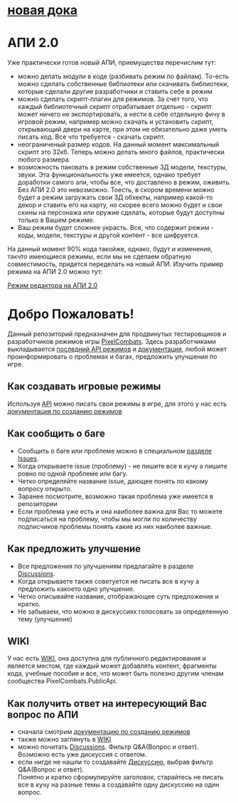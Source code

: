 # [новая дока](https://github.com/Sokol-Games-GmbH/PixelCombats.PublicApi/blob/%D0%B4%D0%BE%D0%BA%D1%83%D0%BC%D0%B5%D0%BD%D1%82%D0%B0%D1%86%D0%B8%D1%8F/Help/Home.md)
# АПИ 2.0
Уже практически готов новый АПИ, приемущества перечислим тут:
* можно делать модули в коде (разбивать режим по файлам). То-есть можно сделать собственные библиотеки или скачивать библиотеки, которые сделали другие разработчики и ставить себе в режим
* можно сделать скрипт-плагин для режимов. За счет того, что каждый библиотечный скрипт отрабатывает отдельно - скрипт может ничего не экспортировать, а нести в себе отдельную фичу в игровой режим, например можно скачать и установить скрипт, открывающий двери на карте, при этом не обязательно даже уметь писать код. Все что требуется - скачать скрипт.
* неограниченый размер кодов. На данный момент максимальный скрипт это 32кб. Теперь можно делать много файлов, практически любого размера.
* возможность паковать в режим собственные 3Д модели, текстуры, звуки. Эта функциональность уже имеется, однако требует доработки самого апи, чтобы все, что доставлено в режим, оживить. Без АПИ 2.0 это невозможно. Тоесть, в скором времени можно будет а режим загружать свои 3Д обхекты, например какой-то декор и ставить его на карту, но скорее всего можно будет и свои скины на персонажа или оружие сделать, которые будут доступны только в Вашем режиме.
* Ваш режим будет сложнее украсть. Все, что содержит режим - коды, модели, текстуры и другой контент - все шифруется.
  
На данный момент 90% кода такойже, однако, будут и изменения, такчто имеющиеся режимы, если мы не сделаем обратную совместимость, придется переделать на новый АПИ.
Изучить пример режима на АПИ 2.0 можно тут:

[Режим редактора на АПИ 2.0](https://vk.com/away.php?to=https%3A%2F%2Fgithub.com%2Fkkohno%2FPixelCombats.GameModes.Editor%2Ftree%2FAPI-2.0&cc_key=)
# Добро Пожаловать!
Данный репозиторий предназначен для продвинутых тестировщиков и разработчиков режимов игры [PixelCombats](https://play.google.com/store/apps/details?id=com.pixel.gun.combats). Здесь разработчиками выкладывается [последний API режимов](https://github.com/Sokol-Games-GmbH/PixelCombats.PublicApi/tree/main/Api) и [документация](docs/doc.md), любой может проинформировать о проблемах и багах, предложить улучшения по игре.
## Как создавать игровые режимы
Используя [API](https://github.com/Sokol-Games-GmbH/PixelCombats.PublicApi/tree/main/Api) можно писать свои режимы в игре, для этого у нас есть [документация по созданию режимов](docs/doc.md)
## Как сообщить о баге
- Сообщить о баге или проблеме можно в специальном [разделе Issues](https://github.com/Sokol-Games-GmbH/PixelCombats.PublicApi/issues).
- Когда открываете issue (проблему) - не пишите все в кучу а пишите ровно по одной проблеме или багу.
- Четко определяйте название issue, дающее понять по какому вопросу открыто.
- Заранее посмотрите, возможно такая проблема уже имеется в репозитории
- Если проблема уже есть и она наиболее важна для Вас то можете подписаться на проблему, чтобы мы могли по количеству подписчиков проблемы понять какие из них наиболее важные.
## Как предложить улучшение
- Все предложения по улучшениям предлагайте в разделе [Discussions](https://github.com/Sokol-Games-GmbH/PixelCombats.PublicApi/discussions).
- Когда открываете также советуется не писать все в кучу а предложить какоето одно улучшение.
- Четко описывайте название, отображающее суть предложения и кратко.
- Не забываем, что можно в дискуссиях голосовать за определенную тему (улучшение)
## WIKI
У нас есть [WIKI](https://github.com/Sokol-Games-GmbH/PixelCombats.PublicApi/wiki), она доступна для публичного редактирования и является местом, где каждый может добавлять контент, фрагменты кода, учебные пособия и все, что может быть полезно другим членам сообщества PixelCombats.PublicApi.
## Как получить ответ на интересующий Вас вопрос по АПИ
- сначала смотрим [документацию по созданию режимов](docs/doc.md)
- также можно заглянуть в [WIKI](https://github.com/Sokol-Games-GmbH/PixelCombats.PublicApi/wiki)
- можно почитать [Discussions](https://github.com/Sokol-Games-GmbH/PixelCombats.PublicApi/discussions). Фильтр Q&A(Вопрос и ответ). Возможно есть уже дискуссия с ответом.
- если нигде не нашли то создавайте [Дискуссию](https://github.com/Sokol-Games-GmbH/PixelCombats.PublicApi/discussions), выбрав фильтр Q&A(Вопрос и ответ).
  <br>Понятно и кратко сформулируйте заголовок, старайтесь не писать все в кучу на разные темы а создавайте одну дискуссию на один вопрос.
